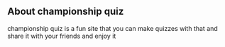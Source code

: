 

## About championship quiz

championship quiz is a fun site that you can make quizzes with that and share it with your friends and enjoy it
